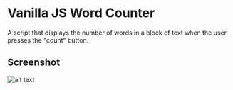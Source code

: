 # Vanilla JS Word Counter

A script that displays the number of words in a block of text when the user presses the "count" button.

## Screenshot

![alt text](https://raw.githubusercontent.com/denistuksar/VanillaJS_WordCounter/master/wordCounter.png "Vanilla JS Word Counter")

